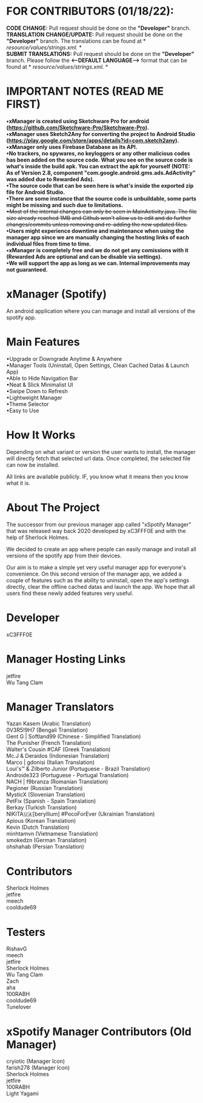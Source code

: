 # FOR CONTRIBUTORS (01/18/22): 
**CODE CHANGE:** Pull request should be done on the **"Developer"** branch.  
**TRANSLATION CHANGE/UPDATE:** Pull request should be done on the **"Developer"** branch. The translations can be found at * *resource/values/strings.xml.* *  
**SUBMIT TRANSLATIONS:** Pull request should be done on the **"Developer"** branch. Please follow the **<--DEFAULT LANGUAGE-->** format that can be found at * *resource/values/strings.xml.* *  

# IMPORTANT NOTES (READ ME FIRST)

**•xManager is created using Sketchware Pro for android (https://github.com/Sketchware-Pro/Sketchware-Pro).**  
**•xManager uses Sketch2Any for converting the project to Android Studio (https://play.google.com/store/apps/details?id=com.sketch2any).**  
**•xManager only uses Firebase Database as its API.**  
**•No trackers, no spywares, no keyloggers or any other malicious codes has been added on the source code. What you see on the source code is what's inside the build apk. You can extract the apk for yourself (NOTE: As of Version 2.8, component "com.google.android.gms.ads.AdActivity" was added due to Rewarded Ads).**  
**•The source code that can be seen here is what's inside the exported zip file for Android Studio.**  
**•There are some instance that the source code is unbuildable, some parts might be missing and such due to limitations.**   
~~•Most of the internal changes can only be seen in MainActivity.java. The file size already reached 1MB and Github won't allow us to edit and do further changes/commits unless removing and re-adding the new updated files.~~  
**•Users might experience downtime and maintenance when using the manager app since we are manually changing the hosting links of each individual files from time to time.**  
**•xManager is completely free and we do not get any comissions with it (Rewarded Ads are optional and can be disable via settings).**  
**•We will support the app as long as we can. Internal improvements may not guaranteed.** 

# xManager (Spotify)

An android application where you can manage and install all versions of the spotify app.

# Main Features

•Upgrade or Downgrade Anytime & Anywhere  
•Manager Tools (Uninstall, Open Settings, Clean Cached Datas & Launch App)  
•Able to Hide Navigation Bar  
•Neat & Slick Minimalist UI  
•Swipe Down to Refresh  
•Lightweight Manager  
•Theme Selector  
•Easy to Use  

# How It Works

Depending on what variant or version the user wants to install, the manager will directly fetch that selected url data. Once completed, the selected file can now be installed.  

All links are available publicly. IF, you know what it means then you know what it is.

# About The Project

The successor from our previous manager app called "xSpotify Manager" that was released way back 2020 developed by xC3FFF0E and with the help of Sherlock Holmes.

We decided to create an app where people can easily manage and install all versions of the spotify app from their devices.  

Our aim is to make a simple yet very useful manager app for everyone's convenience. On this second version of the manager app, we added a couple of features such as the ability to uninstall, open the app's settings directly, clear the offline cached datas and launch the app. We hope that all users find these newly added features very useful.

# Developer

xC3FFF0E 

# Manager Hosting Links

jetfire  
Wu Tang Clam  

# Manager Translators

Yazan Kasem (Arabic Translation)  
0V3R5!9H7 (Bengali Translation)  
Gent G | Softland99 (Chinese - Simplified Translation)  
The Punisher (French Translation)  
Walter's Cousin #CAF (Greek Translation)  
Mc.J & Deraidos (Indonesian Translation)  
Marco | gdonisi (Italian Translation)  
Loui's™ & Zilberto Junior (Portuguese - Brazil Translation)  
Androide323 (Portuguese - Portugal Translation)  
NACH | f9branza (Romanian Translation)  
Pegioner (Russian Translation)  
MysticX (Slovenian Translation)  
PetFix (Spanish - Spain Translation)  
Berkay (Turkish Translation)  
NIKITA🇺🇦[beryllium] #PocoForEver (Ukrainian Translation)  
Apious (Korean Translation)  
Kevin (Dutch Translation)  
minhtamvn (Vietnamese Translation)  
smokedzn (German Translation)  
ohshahab (Persian Translation)  

# Contributors  

Sherlock Holmes  
jetfire  
meech  
cooldude69  

# Testers  

RishavG  
meech  
jetfire  
Sherlock Holmes  
Wu Tang Clam  
Zach  
aha  
100RABH  
cooldude69  
Tunelover  

# xSpotify Manager Contributors (Old Manager)  

cryiotic (Manager Icon)  
farish278 (Manager Icon)  
Sherlock Holmes  
jetfire  
100RABH  
Light Yagami  
